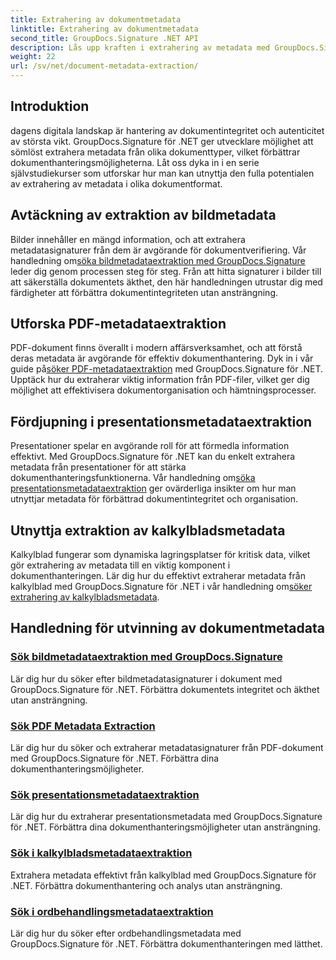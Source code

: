 ```yaml
---
title: Extrahering av dokumentmetadata
linktitle: Extrahering av dokumentmetadata
second_title: GroupDocs.Signature .NET API
description: Lås upp kraften i extrahering av metadata med GroupDocs.Signature för .NET. Lär dig att söka och extrahera dokumentmetadata utan ansträngning för förbättrad hantering.
weight: 22
url: /sv/net/document-metadata-extraction/
---
```


## Introduktion

dagens digitala landskap är hantering av dokumentintegritet och autenticitet av största vikt. GroupDocs.Signature för .NET ger utvecklare möjlighet att sömlöst extrahera metadata från olika dokumenttyper, vilket förbättrar dokumenthanteringsmöjligheterna. Låt oss dyka in i en serie självstudiekurser som utforskar hur man kan utnyttja den fulla potentialen av extrahering av metadata i olika dokumentformat.

## Avtäckning av extraktion av bildmetadata
 Bilder innehåller en mängd information, och att extrahera metadatasignaturer från dem är avgörande för dokumentverifiering. Vår handledning om[söka bildmetadataextraktion med GroupDocs.Signature](./search-image-metadata-extraction/) leder dig genom processen steg för steg. Från att hitta signaturer i bilder till att säkerställa dokumentets äkthet, den här handledningen utrustar dig med färdigheter att förbättra dokumentintegriteten utan ansträngning.

## Utforska PDF-metadataextraktion
PDF-dokument finns överallt i modern affärsverksamhet, och att förstå deras metadata är avgörande för effektiv dokumenthantering. Dyk in i vår guide på[söker PDF-metadataextraktion](./search-pdf-metadata-extraction/) med GroupDocs.Signature för .NET. Upptäck hur du extraherar viktig information från PDF-filer, vilket ger dig möjlighet att effektivisera dokumentorganisation och hämtningsprocesser.

## Fördjupning i presentationsmetadataextraktion
 Presentationer spelar en avgörande roll för att förmedla information effektivt. Med GroupDocs.Signature för .NET kan du enkelt extrahera metadata från presentationer för att stärka dokumenthanteringsfunktionerna. Vår handledning om[söka presentationsmetadataextraktion](./search-presentation-metadata-extraction/) ger ovärderliga insikter om hur man utnyttjar metadata för förbättrad dokumentintegritet och organisation.

## Utnyttja extraktion av kalkylbladsmetadata
Kalkylblad fungerar som dynamiska lagringsplatser för kritisk data, vilket gör extrahering av metadata till en viktig komponent i dokumenthanteringen. Lär dig hur du effektivt extraherar metadata från kalkylblad med GroupDocs.Signature för .NET i vår handledning om[söker extrahering av kalkylbladsmetadata](./search-spreadsheet-metadata-extraction/). 

## Handledning för utvinning av dokumentmetadata
### [Sök bildmetadataextraktion med GroupDocs.Signature](./search-image-metadata-extraction/)
Lär dig hur du söker efter bildmetadatasignaturer i dokument med GroupDocs.Signature för .NET. Förbättra dokumentets integritet och äkthet utan ansträngning.
### [Sök PDF Metadata Extraction](./search-pdf-metadata-extraction/)
Lär dig hur du söker och extraherar metadatasignaturer från PDF-dokument med GroupDocs.Signature för .NET. Förbättra dina dokumenthanteringsmöjligheter.
### [Sök presentationsmetadataextraktion](./search-presentation-metadata-extraction/)
Lär dig hur du extraherar presentationsmetadata med GroupDocs.Signature för .NET. Förbättra dina dokumenthanteringsmöjligheter utan ansträngning.
### [Sök i kalkylbladsmetadataextraktion](./search-spreadsheet-metadata-extraction/)
Extrahera metadata effektivt från kalkylblad med GroupDocs.Signature för .NET. Förbättra dokumenthantering och analys utan ansträngning.
### [Sök i ordbehandlingsmetadataextraktion](./search-word-processing-metadata-extraction/)
Lär dig hur du söker efter ordbehandlingsmetadata med GroupDocs.Signature för .NET. Förbättra dokumenthanteringen med lätthet.